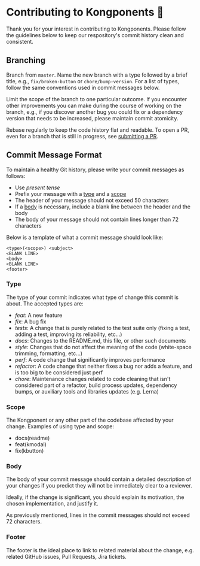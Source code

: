 # Contributing to Kongponents 🍌

Thank you for your interest in contributing to Kongponents. Please follow the guidelines below to keep our respository's commit history clean and consistent.

## Branching

Branch from `master`. Name the new branch with a type followed by a brief title, e.g., `fix/broken-button` or `chore/bump-version`. For a list of types, follow the same conventions used in commit messages below. 

Limit the scope of the branch to one particular outcome. If you encounter other improvements you can make during the course of working on the branch, e.g., if you discover another bug you could fix or a dependency version that needs to be increased, please maintain commit atomicity. 

Rebase regularly to keep the code history flat and readable. To open a PR, even for a branch that is still in progress, see [submitting a PR](README.md#submitting-a-pr).

## Commit Message Format

To maintain a healthy Git history, please write your commit messages as follows:

  * Use *present tense*
  * Prefix your message with a [type](#type) and a [scope](#scope)
  * The header of your message should not exceed 50 characters
  * If a [body](#body) is necessary, include a blank line between the header and the body
  * The body of your message should not contain lines longer than 72 characters

Below is a template of what a commit message should look like:

```
<type>(<scope>) <subject>
<BLANK LINE>
<body>
<BLANK LINE>
<footer>
```

### Type

The type of your commit indicates what type of change this commit is about. The
accepted types are:

* *feat*: A new feature
* *fix*: A bug fix
* *tests*: A change that is purely related to the test suite only (fixing a test, adding a test, improving its reliability, etc...)
* *docs*: Changes to the README.md, this file, or other such documents
* *style*: Changes that do not affect the meaning of the code (white-space trimming, formatting, etc...)
* *perf*: A code change that significantly improves performance
* *refactor*: A code change that neither fixes a bug nor adds a feature, and is too big to be considered just perf
* *chore*: Maintenance changes related to code cleaning that isn't considered part of a refactor, build process updates, dependency bumps, or auxiliary tools and libraries updates (e.g. Lerna)

### Scope

The Kongponent or any other part of the codebase affected by your change. Examples of using type and scope:

* docs(readme)
* feat(kmodal)
* fix(kbutton)

### Body

The body of your commit message should contain a detailed description of your changes if you predict they will not be immediately clear to a reviewer. 

Ideally, if the change is significant, you should explain its motivation, the chosen implementation, and justify it.

As previously mentioned, lines in the commit messages should not exceed 72 characters.

### Footer

The footer is the ideal place to link to related material about the change, e.g. related GitHub issues, Pull Requests, Jira tickets.
